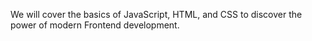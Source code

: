 We will cover the basics of JavaScript, HTML, and CSS to discover the power of modern Frontend development.